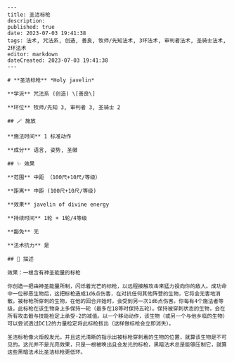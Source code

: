 
    ---
    title: 圣洁标枪
    description: 
    published: true
    date: 2023-07-03 19:41:38
    tags: 法术, 咒法系, 创造, 善良, 牧师/先知法术, 3环法术, 审判者法术, 圣骑士法术, 2环法术
    editor: markdown
    dateCreated: 2023-07-03 19:41:38
    ---

    # **圣洁标枪** *Holy javelin*

    **学派** 咒法系 (创造) \[善良\] 

    **环位** 牧师/先知 3, 审判者 3, 圣骑士 2

    ## 🪄 施放

    **施法时间** 1 标准动作

    **成分** 语言, 姿势, 圣徽

    ## ✨ 效果  

    **范围** 中距 （100尺+10尺/等级）

    **距离** 中距 (100尺+10尺/等级) 

    **效果** javelin of divine energy 

    **持续时间** 1轮 + 1轮/4等级 

    **豁免** 无

    **法术抗力** 是

    ## 📖 描述

    效果：一根含有神圣能量的标枪

    你创造一把由神圣能量所制，闪烁着光芒的标枪，以远程接触攻击来猛力投向你的敌人。成功命中一位邪恶生物后，这把标枪造成1d6点伤害，在对抗任何其他阵营的生物，它将会无害地消散。被标枪所穿刺的生物，在他的回合开始时，会受到另一次1d6点伤害。你每有4个施法者等级，此标枪在该生物身上多保持一轮（最多在18等时保持五轮）。保持被穿刺状态的生物，会在所有攻击骰与技能检定上承受-2的减值。以一个移动动作，该生物（或另一个与他乡临的生物）可以尝试透过DC12的力量检定将此标枪拔出（这样做标枪会立即消失）。

    圣洁标枪像火炬般发光，并且这光清晰的指示出被标枪穿刺着的生物的位置，就算该生物是不可见的。这光并不是光亮效果，只是一根被唤出且会发光的标枪，黑暗法术总是能够压制它，就算这些黑暗法术比圣洁标枪更低环。
    